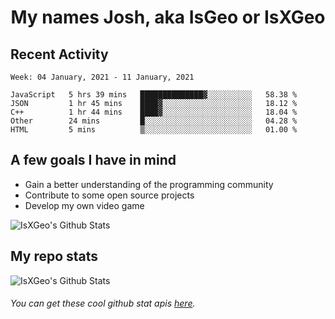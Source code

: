 <h1 align="center">My names Josh, aka IsGeo or IsXGeo</h1>

## Recent Activity
<!--START_SECTION:waka-->
```text
Week: 04 January, 2021 - 11 January, 2021

JavaScript   5 hrs 39 mins   ██████████████▓░░░░░░░░░░   58.38 % 
JSON         1 hr 45 mins    ████▓░░░░░░░░░░░░░░░░░░░░   18.12 % 
C++          1 hr 44 mins    ████▓░░░░░░░░░░░░░░░░░░░░   18.04 % 
Other        24 mins         █░░░░░░░░░░░░░░░░░░░░░░░░   04.28 % 
HTML         5 mins          ▒░░░░░░░░░░░░░░░░░░░░░░░░   01.00 % 
```
<!--END_SECTION:waka-->

## **A few goals I have in mind**

- Gain a better understanding of the programming community
- Contribute to some open source projects
- Develop my own video game

<img align="center" alt="IsXGeo's Github Stats" src="https://github-readme-stats.vercel.app/api/top-langs/?username=IsXGeo&layout=compact"/><br>

## **My repo stats**

<img align="center" alt="IsXGeo's Github Stats" src="https://github-readme-stats.vercel.app/api?username=IsXGeo&count_private=true&show_icons=true&include_all_commits=true"/>

###### You can get these cool github stat apis [here](https://github.com/anuraghazra/github-readme-stats).
